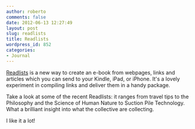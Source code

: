 ```yaml
---
author: roberto
comments: false
date: 2012-06-13 12:27:49
layout: post
slug: readlists
title: Readlists
wordpress_id: 852
categories:
- Journal
---
```


[Readlists](http://readlists.com/) is a new way to create an e-book from webpages, links and articles which you can send to your Kindle, iPad, or iPhone. It's a lovely experiment in compiling links and deliver them in a handy package. 

Take a look at some of the recent Readlists: it ranges from travel tips to the Philosophy and the Science of Human Nature to Suction Pile Technology. What a brilliant insight into what the collective are collecting. 

I like it a lot! 
